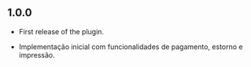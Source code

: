 ## 1.0.0
* First release of the plugin.

* Implementação inicial com funcionalidades de pagamento, estorno e impressão.
